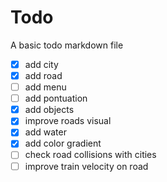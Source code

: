# Todo

A basic todo markdown file

- [x] add city
- [x] add road
- [ ] add menu
- [ ] add pontuation
- [x] add objects
- [x] improve roads visual
- [x] add water
- [x] add color gradient
- [ ] check road collisions with cities
- [ ] improve train velocity on road